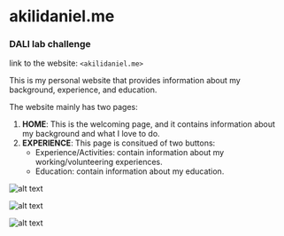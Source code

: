 # akilidaniel.me
### DALI lab challenge

link to the website: `<akilidaniel.me>`

This is my personal website that provides information about my background, experience, and education.

The website mainly has two pages:

1. **HOME**: This is the welcoming page, and it contains information about my background and what I love to do.
2. **EXPERIENCE**: This page is consitued of two buttons: 
    - Experience/Activities: contain information about my working/volunteering experiences.
    - Education: contain information about my education.  

![alt text](akilidaniel.me/img/website1.jpg) 

![alt text](akilidaniel.me/img/website2.jpg) 

![alt text](akilidaniel.me/img/website3.jpg) 
